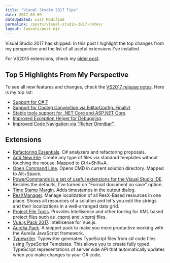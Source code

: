 ```yaml
---
title: "Visual Studio 2017 Tips"
date: 2017-03-09
dateUpdated: Last Modified
permalink: /posts/visual-studio-2017-notes/
layout: layouts/post.njk
---
```


Visual Studio 2017 has shipped. In this post I highlight the top changes from my perspective and the list of all useful extensions I've installed.<!--excerpt-->

For VS2015 extensions, check my [older post](/2016/12/vs2016-extensions/).

## Top 5 Highlights From My Perspective

To see all new features and changes, check the [VS2017 release notes](https://www.visualstudio.com/en-us/news/releasenotes/vs2017-relnotes). Here is my top list:

* [Support for C# 7](https://www.visualstudio.com/en-us/news/releasenotes/vs2017-relnotes#csharpvb)
* [Support for Coding Convention via EditorConfig. Finally!](https://www.visualstudio.com/en-us/news/releasenotes/vs2017-relnotes#coding-convention-support-via-editorconfig).
* [Stable tools support for .NET Core and ASP.NET Core](https://www.visualstudio.com/en-us/news/releasenotes/vs2017-relnotes#dotnetcore).
* [Improved Exception Helper for Debugging](https://www.visualstudio.com/en-us/news/releasenotes/vs2017-relnotes#debug).
* [Improved Code Navigation via "Richer Omnibar"](https://www.visualstudio.com/en-us/news/releasenotes/vs2017-relnotes#a-idbetternav-aimproved-code-navigation).

## Extensions

* [Refactoring Essentials](http://vsrefactoringessentials.com/). C# analyzers and refactoring proposals.
* [Add New File](https://marketplace.visualstudio.com/items?itemName=MadsKristensen.AddNewFile). Create any type of files via standard templates without touching the mouse. Mapped to Ctrl+Shift+A.
* [Open Command Line](https://marketplace.visualstudio.com/items?itemName=MadsKristensen.OpenCommandLine). Opens CMD in current solution directory. Mapped to Alt+Space.
* [PowerCommands is a set of useful extensions for the Visual Studio IDE](https://marketplace.visualstudio.com/items?itemName=VisualStudioProductTeam.PowerCommandsforVisualStudio). Besides the defaults, I've turned on "Format document on save" option. 
* [Time Stamp Margin](https://marketplace.visualstudio.com/items?itemName=VisualStudioProductTeam.TimeStampMargin). Adds timestamps in the output dialog.
* [ResXManager](https://marketplace.visualstudio.com/items?itemName=TomEnglert.ResXManager). Manage localization of all ResX-Based resources in one place. Shows all resources of a solution and let's you edit the strings and their localizations in a well-arranged data grid.
* [Project File Tools](https://marketplace.visualstudio.com/items?itemName=MadsKristensen.ProjectFileTools). Provides Intellisense and other tooling for XML based project files such as .csproj and .vbproj files.
* [Vue.js Pack 2017](https://marketplace.visualstudio.com/items?itemName=MadsKristensen.VuejsPack-18329). Intellisense for Vue.js.
* [Aurelia Pack](https://marketplace.visualstudio.com/items?itemName=MadsKristensen.AureliaPack). A snippet pack to make you more productive working with the Aurelia JavaScript framework.
* [Typewriter](https://marketplace.visualstudio.com/items?itemName=frhagn.Typewriter). Typewriter generates TypeScript files from c# code files using TypeScript Templates. This allows you to create fully typed TypeScript representations of server side API that automatically updates when you make changes to your C# code.

